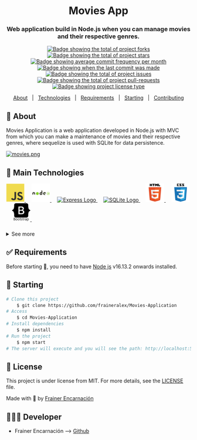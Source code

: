 <div align="center">
  <h1>Movies App</h1>
  <h3>Web application build in Node.js when you can manage movies and their respective genres.</h3>
</div>

<p align="center">
  <a href="https://github.com/fraineralex/Movies-Application/fork" target="_blank">
    <img src="https://img.shields.io/github/forks/fraineralex/Movies-Application?" alt="Badge showing the total of project forks"/>
  </a>

  <a href="https://github.com/fraineralex/Movies-Application/stargazers" target="_blank">
    <img src="https://img.shields.io/github/stars/fraineralex/Movies-Application?" alt="Badge showing the total of project stars"/>
  </a>

  <a href="https://github.com/fraineralex/Movies-Application/commits/main" target="_blank">
    <img src="https://img.shields.io/github/commit-activity/m/fraineralex/Movies-Application?" alt="Badge showing average commit frequency per month"/>
  </a>

  <a href="https://github.com/fraineralex/Movies-Application/commits/main" target="_blank">
    <img src="https://img.shields.io/github/last-commit/fraineralex/Movies-Application?" alt="Badge showing when the last commit was made"/>
  </a>

  <a href="https://github.com/fraineralex/Movies-Application/issues" target="_blank">
    <img src="https://img.shields.io/github/issues/fraineralex/Movies-Application?" alt="Badge showing the total of project issues"/>
  </a>

  <a href="https://github.com/fraineralex/Movies-Application/pulls" target="_blank">
    <img src="https://img.shields.io/github/issues-pr/fraineralex/Movies-Application?" alt="Badge showing the total of project pull-requests"/>
  </a>

  <a href="https://github.com/fraineralex/Movies-Application/LICENSE.md" target="_blank">
    <img alt="Badge showing project license type" src="https://img.shields.io/github/license/maurodesouza/profile-readme-generator?color=f85149">
  </a>
</p>


<p align="center">
  <a href="#dart-about">About</a> &#xa0; | &#xa0;
  <a href="#rocket-main-technologies">Technologies</a> &#xa0; | &#xa0;
  <a href="#white_check_mark-requirements">Requirements</a> &#xa0; | &#xa0;
  <a href="#checkered_flag-starting">Starting</a> &#xa0; | &#xa0;
  <a href="https://github.com/fraineralex/Movies-Application/edit/master/README.md">Contributing</a>
</p>

## :dart: About ##

Movies Application is a web application developed in Node.js with MVC from which you can make a maintenance of movies and their respective genres, where sequelize is used with SQLite for data persistence.

[![movies.png](https://i.postimg.cc/sD9TFR4q/movies.png)](https://postimg.cc/QHCQ5wPJ)

## :rocket: Main Technologies ##

<a href="https://nodejs.org">
  <img width="50" title="JavaScript" alt="js Logo" src="https://raw.githubusercontent.com/devicons/devicon/master/icons/javascript/javascript-original.svg">
</a> &#xa0; &#xa0;

<a href="https://nodejs.org">
  <img width="50" title="Node.js" alt="Node.js Logo" src="https://raw.githubusercontent.com/devicons/devicon/master/icons/nodejs/nodejs-original-wordmark.svg">
</a> &#xa0; &#xa0;

<a href="https://nodejs.org">
  <img width="50" title="Express" alt="Express Logo" src="https://camo.githubusercontent.com/04d9c86e2aa80d11ec5a18e4a81c45867bc7a79df5a5be42da6b38f20d0a3cad/68747470733a2f2f766563746f7269666965642e636f6d2f696d616765732f657870726573732d6a732d69636f6e2d32302e706e67">
</a> &#xa0; &#xa0;

<a href="https://nodejs.org">
  <img width="50" title="SQLite" alt="SQLite Logo" src="https://camo.githubusercontent.com/1b8a779f280e099e2d67ab949dad604e25ce0d321e66474c04430201790b3874/68747470733a2f2f7777772e766563746f726c6f676f2e7a6f6e652f6c6f676f732f73716c6974652f73716c6974652d69636f6e2e737667">
</a> &#xa0; &#xa0;

<a href="https://nodejs.org">
  <img width="50" title="HTML" alt="HTML Logo" src="https://raw.githubusercontent.com/devicons/devicon/master/icons/html5/html5-original-wordmark.svg">
</a> &#xa0; &#xa0;

<a href="https://nodejs.org">
  <img width="50" title="CSS" alt="CSS Logo" src="https://raw.githubusercontent.com/devicons/devicon/master/icons/css3/css3-original-wordmark.svg">
</a> &#xa0; &#xa0;

<a href="https://nodejs.org">
  <img width="50" title="Bootstrap" alt="Bootstrap Logo" src="https://raw.githubusercontent.com/devicons/devicon/master/icons/bootstrap/bootstrap-plain-wordmark.svg">
</a> &#xa0; &#xa0;

###

<details>
  <summary>See more</summary>

  ###

* Frontend
	- html
  - css
    - Bootstrap
  - js


* Backend
	- Node js
      - Express
      - express-handlebars

* ORM
  - sequelize
  
* DB
  - sqlite3

</details>

## :white_check_mark: Requirements ##

Before starting :checkered_flag:, you need to have [Node js](https://nodejs.org) v16.13.2 onwards installed.

## :checkered_flag: Starting ##

```bash
# Clone this project
    $ git clone https://github.com/fraineralex/Movies-Application
# Access
    $ cd Movies-Application
# Install dependencies
    $ npm install
# Run the project
    $ npm start
# The server will execute and you will see the path: http://localhost:5000
```

## :memo: License ##

This project is under license from MIT. For more details, see the [LICENSE](LICENSE.md) file.


Made with 💙 by <a href="https://github.com/fraineralex" target="_blank">Frainer Encarnación</a>


## 👨🏻‍🚀 Developer
- Frainer Encarnación --> [Github](https://github.com/fraineralex)

&#xa0;
